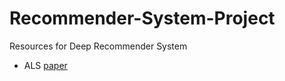 # Recommender-System-Project
Resources for Deep Recommender System

- ALS
[paper](http://yifanhu.net/PUB/cf.pdf)
